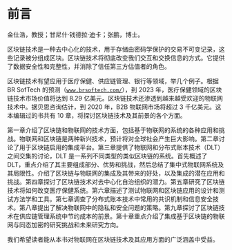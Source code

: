 # 前言

金仕浩，教授；甘尼什·钱德拉·迪卡；张鹏，博士。

区块链技术是一种去中心化的技术，用于存储由密码学保护的交易不可变记录，这些记录被分组成区块。区块链技术将彻底改变我们交互和交换信息的方式。它提供了数据安全性和完整性，并消除了信任第三方估值者的角色。

区块链技术有望应用于医疗保健、供应链管理、银行等领域，举几个例子。根据 BR SofTech 的预测（[`www.brsoftech.com/`](https://www.brsoftech.com/)），到 2023 年，医疗保健领域的区块链技术市场价值将达到 8.29 亿美元。区块链技术还渗透到越来越受欢迎的物联网技术中。据贝恩咨询估计，到 2020 年，B2B 物联网市场将超过 3 千亿美元。这本编辑过的书共有 10 章，将探讨区块链技术及其前景的各个方面。

第一章介绍了区块链和物联网的技术方面，包括基于物联网的系统的各种应用和挑战。物联网和区块链是两种新兴技术，预计将对全球社会产生巨大影响。第二章讨论了用于区块链启用的集成平台。第三章提供了物联网和分布式账本技术（DLT）之间交集的讨论，DLT 是一系列不同类型的类似区块链的系统。首先概述了 DLT，重点介绍了其主要组成部分、优势和挑战，然后总结了集中式物联网系统及其局限性。介绍了区块链与物联网的集成及其带来的好处，以及集成的潜在应用和挑战。第四章探讨了区块链技术对去中心化自治组织的潜力。第五章研究了区块链技术将如何改变医疗保健系统。第六章描述了测试物联网和区块链应用的设计和测试方法学和工具。第七章调查了分布式账本技术中常用的共识机制和信息安全技术。第八章提出了解决物联网中的隐私和安全问题的策略。第九章探讨了区块链技术在供应链管理系统中节约成本的前景。第十章重点介绍了集成基于区块链的物联网与同态加密的研究挑战和未来研究方向。

我们希望读者能从本书对物联网在区块链技术及其应用方面的广泛涵盖中受益。
